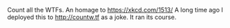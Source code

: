 Count all the WTFs. An homage to https://xkcd.com/1513/
A long time ago I deployed this to http://countw.tf as a joke. It ran its course.
